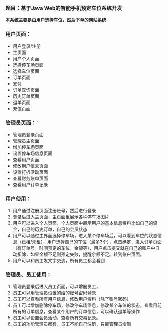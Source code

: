 ### 题目：基于Java Web的智能手机预定车位系统开发


**本系统主要是由用户选择车位，然后下单的网站系统**

### 用户页面：
- 用户登录/注册
- 主页面
- 用户个人页面
- 选择停车场页面
- 选择车位页面
- 订单页面
- 支付
- 订单查询页面
- 历史订单页面
- 退单页面
- 充值页面

### 管理员页面：`
- 管理员登录页面
- 管理员主页面
- 增加停车场页面
- 设置停车场信息页面
- 查看用户页面
- 修改用户信息页面
- 设置打折活动页面
- 查看财务账单页面
- 查看用户订单记录


### 用户使用： 
1. 用户通过注册页面注册账号，然后进行登录
2. 登录后进入主页面，主页面里展示各种停车场图片
3. 用户可以进入个人页面，个人页面中展示用户的基本信息资料比如自己的资金，自己的历史订单，自己的会员状态
4. 用户可以通过主界面选择停车场，进入某个停车场后，可以看到车位的状态信息（已租/未租），用户选择自己的车位（最多3个），点击确定，进入订单页面（有订单号，时间预定的车位，金额等），用户点击提交就在自己的账户中自动扣除，如果金额不足则预定失败，提醒余额不足。转到账户页面。
5. 用户可以和员工发文字交流，所有员工都会看到

### 管理员、员工使用：
1. 管理员登录后进入员工页面，可以增删员工，
2. 员工可以用管理员设置的给的账号密码登录  
3. 员工可以查看所有用户信息，修改用户资料（除了账号密码）
4. 员工可以增加删除停车场，修改停车场信息，修改某个车位的状态，查看目前所有的订单信息，查看某个用户的订单信息，可以确认退单等操作
5. 员工可以设置会员活动，查看所有交易记录。 
6. 员工的功能管理员都有，员工不能自己注册，只能管理员增删  